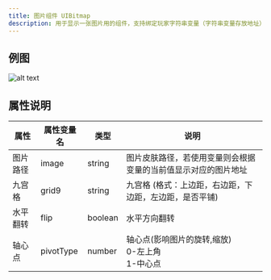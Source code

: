 ```yaml
---
title: 图片组件 UIBitmap
description: 用于显示一张图片用的组件，支持绑定玩家字符串变量（字符串变量存放地址）
---
```


## 例图

![alt text](https://cdn.gcw.wiki.wiki/gcw/image/zh_hans/getting-started/13.interface/6.uibitmap/image.png)

## 属性说明

| 属性     | 属性变量名 | 类型    | 说明                                                           |
| -------- | ---------- | ------- | -------------------------------------------------------------- |
| 图片路径 | image      | string  | 图片皮肤路径，若使用变量则会根据变量的当前值显示对应的图片地址 |
| 九宫格   | grid9      | string  | 九宫格 (格式：上边距，右边距，下边距，左边距，是否平铺)        |
| 水平翻转 | flip       | boolean | 水平方向翻转                                                   |
| 轴心点   | pivotType  | number  | 轴心点(影响图片的旋转,缩放)<br>0-左上角<br>1-中心点            |

<!-- ## 参考-API

- API-单机版-图片组件:UIBitmap
- API-网络版-图片组件:UIBitmap -->
